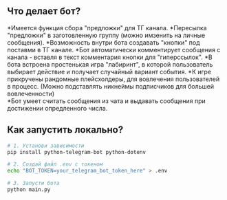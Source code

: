 ## Что делает бот?

*Имеется функция сбора "предложки" для ТГ канала.
*Пересылка "предложки" в заготовленную группу (можно имзенить на личные сообщения).
*Возможность внутри бота создавать "кнопки" под поставми в ТГ канале.
*Бот автоматически комментирует сообщения с канала - вставля в текст комментария кнопки для "гиперссылок".
*В бота встроена простенькая игра "лабиринт", в которой пользователь выбирает действие и получает случайный вариант события. 
*К игре прикручены рандомные плейсхолдеры, для вовлечения пользователей в процесс. (Можно подставлять никнеймы подписчиков для большей вовлеченности)  
*Бот умеет считать сообщения из чата и выдавать сообщения при достижении опредленного числа.

## Как запустить локально?

```bash
# 1. Установи зависимости
pip install python-telegram-bot python-dotenv

# 2. Создай файл .env с токеном
echo "BOT_TOKEN=your_telegram_bot_token_here" > .env

# 3. Запусти бота
python main.py
